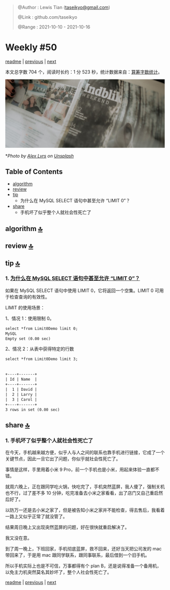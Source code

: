 > @Author  : Lewis Tian (taseikyo@gmail.com)
>
> @Link    : github.com/taseikyo
>
> @Range   : 2021-10-10 - 2021-10-16

# Weekly #50

[readme](../README.md) | [previous](202110W2.md) | [next](202110W4.md)

本文总字数 704 个，阅读时长约：1 分 523 秒，统计数据来自：[算筹字数统计](http://www.xiqei.com/tools?p=tj)。

![](../images/2021/10/alex-lvrs-_aDZ0Us31sQ-unsplash.jpg)

\**Photo by [Alex Lvrs](https://unsplash.com/@alexlvrs) on [Unsplash](https://unsplash.com/photos/_aDZ0Us31sQ)*

## Table of Contents

- [algorithm](#algorithm-)
- [review](#review-)
- [tip](#tip-)
    - 为什么在 MySQL SELECT 语句中甚至允许 “LIMIT 0”？
- [share](#share-)
    - 手机坏了似乎整个人就社会性死亡了

## algorithm [🔝](#weekly-50)

## review [🔝](#weekly-50)

## tip [🔝](#weekly-50)

### 1. [为什么在 MySQL SELECT 语句中甚至允许 “LIMIT 0”？](https://www.nhooo.com/note/qa0uqs.html)

如果在 MySQL SELECT 语句中使用 LIMIT 0，它将返回一个空集。LIMIT 0 可用于检查查询的有效性。

LIMIT 的使用场景：

1、情况 1：使用限制 0。

```MySQL
select *from Limit0Demo limit 0;
MySQL
Empty set (0.00 sec)
```

2、情况 2：从表中获得特定的行数

```MySQL
select *from Limit0Demo limit 3;


+----+-------+
| Id | Name  |
+----+-------+
|  1 | David |
|  2 | Larry |
|  3 | Carol |
+----+-------+
3 rows in set (0.00 sec)
```

## share [🔝](#weekly-50)

### 1. 手机坏了似乎整个人就社会性死亡了

在今天，手机越来越方便，似乎人与人之间的联系也靠手机进行链接，它成了一个关键节点，因此一旦它出了问题，你似乎就社会性死亡了。

事情是这样，手里用着小米 9 Pro，前一个手机也是小米，用起来体验一直都不错。

就周六晚上，正在跟同学吃火锅，快吃完了，手机突然蓝屏，我人傻了，强制关机也不行，过了差不多 10 分钟，吃完准备去小米之家看看，出了店门又自己重启然后好了。

以防万一还是去小米之家了，但是被告知小米之家并不能检查，得去售后，我看着一路上又似乎正常了就没管了。

结果周日晚上又出现突然蓝屏的问题，好在很快就重启解决了。

我又没在意。

到了周一晚上，下班回家，手机彻底蓝屏，救不回来，还好当天把公司发的 mac 带回来了，于是用 mac 跟同学联系，跟同事联系，最后借到一个旧手机。

所以手机实际上也是不可信，万事都得有个 plan B，还是说得准备一个备用机，以免主力机突然莫名其妙坏了，整个人社会性死亡了。

[readme](../README.md) | [previous](202110W2.md) | [next](202110W4.md)
